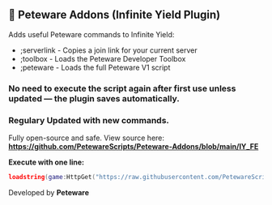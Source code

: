 ## :jigsaw: Peteware Addons (Infinite Yield Plugin)

Adds useful Peteware commands to Infinite Yield:

- ;serverlink   - Copies a join link for your current server
- ;toolbox      - Loads the Peteware Developer Toolbox
- ;peteware     - Loads the full Peteware V1 script

### No need to execute the script again after first use unless updated — the plugin saves automatically.
### Regulary Updated with new commands.
Fully open-source and safe. View source here: **<https://github.com/PetewareScripts/Peteware-Addons/blob/main/IY_FE>**


**Execute with one line:**
```lua
loadstring(game:HttpGet("https://raw.githubusercontent.com/PetewareScripts/Peteware-Addons/refs/heads/main/IY_FE"))()
```

Developed by **Peteware**
